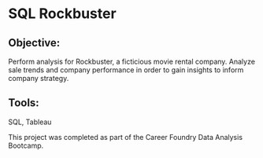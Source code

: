 # SQL Rockbuster

## Objective: 
Perform analysis for Rockbuster, a ficticious movie rental company.  Analyze sale trends and company performance in order to gain insights to inform company strategy.

## Tools: 
SQL, Tableau

This project was completed as part of the Career Foundry Data Analysis Bootcamp.
